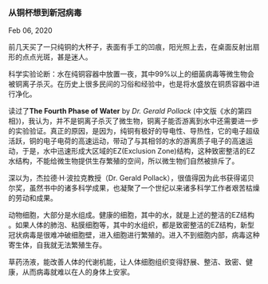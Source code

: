 ### 从铜杯想到新冠病毒
Feb 06, 2020


前几天买了一只纯铜的大杯子，表面有手工的凹痕，阳光照上去，在桌面反射出扇形的点点光斑，甚是迷人。

科学实验论断：水在纯铜容器中放置一夜，其中99%以上的细菌病毒等微生物会被铜离子杀灭。在历史上很多民间的习俗和经验中，也是将水盛放在铜质容器中进行净化。

读过了**The Fourth Phase of Water** by _Dr. Gerald Pollack_ (中文版《水的第四相》)，我认为，并不是铜离子杀灭了微生物，铜离子能否游离到水中还需要进一步的实验验证。真正的原因，是因为，纯铜有极好的导电性、导热性，它的电子超级活跃，铜的电子电荷的高速运动，带动了与其相邻的水的游离质子电子的高速运动，于是，水中迅速形成大区域的EZ(Exclusion Zone)结构，这种致密整洁的EZ水结构，不能给微生物提供生存繁殖的空间，所以微生物们自然被排斥了。

深以为，杰拉德·H·波拉克教授（Dr. Gerald Pollack），很值得因为此书获得诺贝尔奖，虽然书中的诸多科学成果，也凝聚了一个世纪以来诸多科学工作者艰苦枯燥的劳动和成果。

动物细胞，大部分是水组成。健康的细胞，其中的水，就是上述的整洁的EZ结构 。如果人体的肺泡、粘膜细胞等，其中的水组织，都是致密整洁的EZ结构，新型冠状病毒是很难冲破细胞壁，进入细胞进行繁殖的。进入不到细胞内部，病毒这种寄生体，自我就无法繁殖生存。

草药汤液，能改善人体的代谢机能，让人体细胞组织变得舒展、整洁、致密、健康，从而病毒就难以在人的身体上安家。
